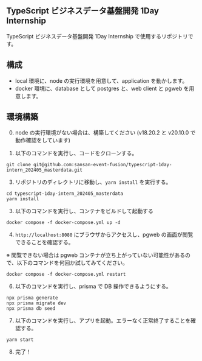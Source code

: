 ## TypeScript ビジネスデータ基盤開発 1Day Internship

TypeScript ビジネスデータ基盤開発 1Day Internship で使用するリポジトリです。

## 構成

- local 環境に、node の実行環境を用意して、application を動かします。
- docker 環境に、database として postgres と、web client と pgweb を用意します。

## 環境構築

0. node の実行環境がない場合は、構築してください (v18.20.2 と v20.10.0 で動作確認をしています)

1. 以下のコマンドを実行し、コードをクローンする。

```
git clone git@github.com:sansan-event-fusion/typescript-1day-intern_202405_masterdata.git
```

3. リポジトリのディレクトリに移動し、`yarn install` を実行する。

```
cd typescript-1day-intern_202405_masterdata
yarn install
```

3. 以下のコマンドを実行し、コンテナをビルドして起動する

```
docker compose -f docker-compose.yml up -d
```

4. `http://localhost:8080` にブラウザからアクセスし、pgweb の画面が閲覧できることを確認する。

※ 閲覧できない場合は pgweb コンテナが立ち上がっていない可能性があるので、以下のコマンドを何回か試してみてください。

```
docker compose -f docker-compose.yml restart
```

6. 以下のコマンドを実行し、prisma で DB 操作できるようにする。

```
npx prisma generate
npx prisma migrate dev
npx prisma db seed
```

7. 以下のコマンドを実行し、アプリを起動。エラーなく正常終了することを確認する。

```
yarn start
```

8. 完了！
